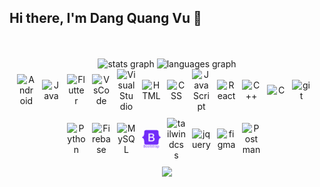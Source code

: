 ## Hi there, I'm Dang Quang Vu 👋

<br clear="both">


<br clear="both">
<div class="container">
  <div display="flex" align="center">
    <img src="https://github-readme-stats.vercel.app/api?username=dangvu2408&hide_title=false&hide_rank=false&show_icons=true&include_all_commits=true&count_private=true&disable_animations=false&theme=dracula&locale=en&hide_border=false" height="200" alt="stats graph" />
    <img src="https://github-readme-stats.vercel.app/api/top-langs?username=dangvu2408&locale=en&hide_title=false&layout=compact&card_width=320&langs_count=5&theme=dracula&hide_border=false" height="200" alt="languages graph" />
  </div>
  <div align="center" style="display:flex;flex-wrap: wrap;justify-content:center;align-items:center;">
    <img  alt="Android" width="30px" style="padding-right:10px; padding-bottom:10px;"  src="https://cdn.jsdelivr.net/gh/devicons/devicon/icons/android/android-original.svg"/>
    <img  alt="Java" width="30px" style="padding-right:10px; padding-bottom:10px;" src="https://cdn.jsdelivr.net/gh/devicons/devicon/icons/java/java-original.svg" />
    <img  alt="Flutter" width="30px" style="padding-right:10px; padding-bottom:10px;" src="https://cdn.jsdelivr.net/gh/devicons/devicon/icons/flutter/flutter-original.svg" />
    <img  alt="VsCode" width="30px" style="padding-right:10px; padding-bottom:10px;" src="https://cdn.jsdelivr.net/gh/devicons/devicon/icons/vscode/vscode-original.svg" />
    <img  alt="VisualStudio" width="30px" style="padding-right:10px; padding-bottom:10px;"  src="https://cdn.jsdelivr.net/gh/devicons/devicon/icons/visualstudio/visualstudio-plain.svg" />
    <img  alt="HTML" width="30px" style="padding-right:10px; padding-bottom:10px;" src="https://cdn.jsdelivr.net/gh/devicons/devicon/icons/html5/html5-plain.svg" />
    <img  alt="CSS" width="30px" style="padding-right:10px; padding-bottom:10px;" src="https://cdn.jsdelivr.net/gh/devicons/devicon/icons/css3/css3-plain.svg" />
    <img  alt="JavaScript" width="30px" style="padding-right:10px; padding-bottom:10px;" src="https://cdn.jsdelivr.net/gh/devicons/devicon/icons/javascript/javascript-plain.svg" />
    <img  alt="React" width="30px" style="padding-right:10px; padding-bottom:10px;" src="https://cdn.jsdelivr.net/gh/devicons/devicon/icons/react/react-original.svg" />
    <img  alt="C++" width="30px" style="padding-right:10px; padding-bottom:10px;" src="https://cdn.jsdelivr.net/gh/devicons/devicon/icons/cplusplus/cplusplus-original.svg" />
    <img  alt="C" width="30px" style="padding-right:10px; padding-bottom:10px;" src="https://cdn.jsdelivr.net/gh/devicons/devicon/icons/c/c-original.svg" />
    <img  alt="git" width="30px" style="padding-right:10px; padding-bottom:10px;" src="https://www.vectorlogo.zone/logos/git-scm/git-scm-icon.svg"/>
    <img  alt="Python" width="30px" style="padding-right:10px; padding-bottom:10px;" src="https://cdn.jsdelivr.net/gh/devicons/devicon/icons/python/python-original.svg" />
    <img  alt="Firebase" width="30px" style="padding-right:10px; padding-bottom:10px;" src="https://www.vectorlogo.zone/logos/firebase/firebase-icon.svg"/>
    <img  alt="MySQL" width="30px" style="padding-right:10px; padding-bottom:10px;" src="https://cdn.jsdelivr.net/gh/devicons/devicon/icons/mysql/mysql-original-wordmark.svg" />
    <img  alt="bootstrap" width="30px" style="padding-right:10px; padding-bottom:10px;" src="https://raw.githubusercontent.com/devicons/devicon/master/icons/bootstrap/bootstrap-plain-wordmark.svg" />
    <img  alt="tailwindcss" width="30px" style="padding-right:10px; padding-bottom:10px;"  src="https://www.vectorlogo.zone/logos/tailwindcss/tailwindcss-icon.svg"  />
    <img  alt="jquery" width="30px" style="padding-right:10px; padding-bottom:10px;"  src="https://cdn.jsdelivr.net/gh/devicons/devicon/icons/jquery/jquery-original-wordmark.svg"  />
    <img  alt="figma" width="30px" style="padding-right:10px; padding-bottom:10px;" src="https://www.vectorlogo.zone/logos/figma/figma-icon.svg"/>
    <img  alt="Postman" width="30px" style="padding-right:10px; padding-bottom:10px;"  src="https://cdn.jsdelivr.net/gh/devicons/devicon/icons/postman/postman-original.svg" />
  </div>
  <div align="center" width="100%">
    <img src="https://github-readme-activity-graph.vercel.app/graph?username=dangvu2408&theme=react-dark&hide_border=true&bg_color=20232A">
  </div>
</div>


